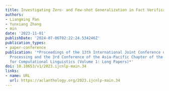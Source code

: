 ```yaml
---
title: Investigating Zero- and Few-shot Generalization in Fact Verification
authors:
- Liangming Pan
- Yunxiang Zhang
- min
date: '2023-11-01'
publishDate: '2024-07-06T02:22:24.534246Z'
publication_types:
- paper-conference
publication: '*Proceedings of the 13th International Joint Conference on Natural Language
  Processing and the 3rd Conference of the Asia-Pacific Chapter of the Association
  for Computational Linguistics (Volume 1: Long Papers)*'
doi: 10.18653/v1/2023.ijcnlp-main.34
links:
- name: URL
  url: https://aclanthology.org/2023.ijcnlp-main.34
---
```

